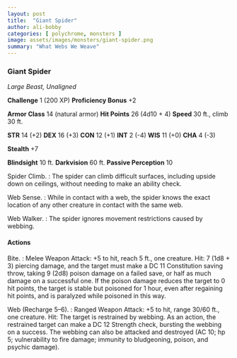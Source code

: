 ```yaml
---
layout: post
title:  "Giant Spider"
author: ali-bobby
categories: [ polychrome, monsters ]
image: assets/images/monsters/giant-spider.png
summary: "What Webs We Weave"
---
```


### Giant Spider
*Large Beast, Unaligned*

**Challenge** 1 (200 XP)
**Proficiency Bonus** +2

**Armor Class** 14 (natural armor)
**Hit Points** 26 (4d10 + 4)
**Speed** 30 ft., climb 30 ft.

**STR** 14 (+2)
**DEX** 16 (+3)
**CON** 12 (+1)
**INT** 2 (-4)
**WIS** 11 (+0)
**CHA** 4 (-3)

**Stealth** +7

**Blindsight** 10 ft. **Darkvision** 60 ft. **Passive Perception** 10

Spider Climb.
: The spider can climb difficult surfaces, including upside down on ceilings, without needing to make an ability check.

Web Sense.
: While in contact with a web, the spider knows the exact location of any other creature in contact with the same web.

Web Walker.
: The spider ignores movement restrictions caused by webbing.

#### Actions
Bite.
: Melee Weapon Attack: +5 to hit, reach 5 ft., one creature. Hit: 7 (1d8 + 3) piercing damage, and the target must make a DC 11 Constitution saving throw, taking 9 (2d8) poison damage on a failed save, or half as much damage on a successful one. If the poison damage reduces the target to 0 hit points, the target is stable but poisoned for 1 hour, even after regaining hit points, and is paralyzed while poisoned in this way.

Web (Recharge 5–6).
: Ranged Weapon Attack: +5 to hit, range 30/60 ft., one creature. Hit: The target is restrained by webbing. As an action, the restrained target can make a DC 12 Strength check, bursting the webbing on a success. The webbing can also be attacked and destroyed (AC 10; hp 5; vulnerability to fire damage; immunity to bludgeoning, poison, and psychic damage).